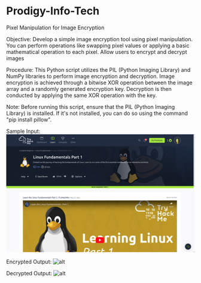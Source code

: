 # Prodigy-Info-Tech

Pixel Manipulation for Image Encryption

Objective:
Develop a simple image encryption tool using pixel manipulation. 
You can perform operations like swapping pixel values or applying a basic mathematical operation to each pixel. Allow users to encrypt and decrypt images

Procedure:
This Python script utilizes the PIL (Python Imaging Library) and NumPy libraries to perform image encryption and decryption. 
Image encryption is achieved through a bitwise XOR operation between the image array and a randomly generated encryption key. 
Decryption is then conducted by applying the same XOR operation with the key.

Note: Before running this script, ensure that the PIL (Python Imaging Library) is installed. If it's not installed, you can do so using the command "pip install pillow".

Sample Input:
![alt](https://github.com/Peris034/Prodigy-InfoTech/blob/main/Prodigy_CS_02/sample%20input.png)

Encrypted Output:
![alt](https://github.com/Peris034/Prodigy-InfoTech/blob/main/Prodigy_CS_02/encrypted%20output.png)

Decrypted Output:
![alt](https://github.com/Peris034/Prodigy-InfoTech/blob/main/Prodigy_CS_02/decrypted%20output.png)
